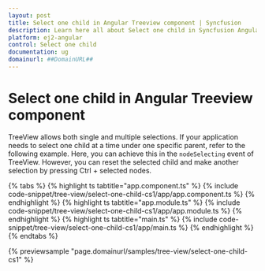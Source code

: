 ```yaml
---
layout: post
title: Select one child in Angular Treeview component | Syncfusion
description: Learn here all about Select one child in Syncfusion Angular Treeview component of Syncfusion Essential JS 2 and more.
platform: ej2-angular
control: Select one child 
documentation: ug
domainurl: ##DomainURL##
---
```


# Select one child in Angular Treeview component

TreeView allows both single and multiple selections. If your application needs to select one child at a time under one specific parent, refer to the following example. Here, you can achieve this in the `nodeSelecting` event of TreeView. However, you can reset the selected child and make another selection by pressing Ctrl + selected nodes.

{% tabs %}
{% highlight ts tabtitle="app.component.ts" %}
{% include code-snippet/tree-view/select-one-child-cs1/app/app.component.ts %}
{% endhighlight %}
{% highlight ts tabtitle="app.module.ts" %}
{% include code-snippet/tree-view/select-one-child-cs1/app/app.module.ts %}
{% endhighlight %}
{% highlight ts tabtitle="main.ts" %}
{% include code-snippet/tree-view/select-one-child-cs1/app/main.ts %}
{% endhighlight %}
{% endtabs %}
  
{% previewsample "page.domainurl/samples/tree-view/select-one-child-cs1" %}